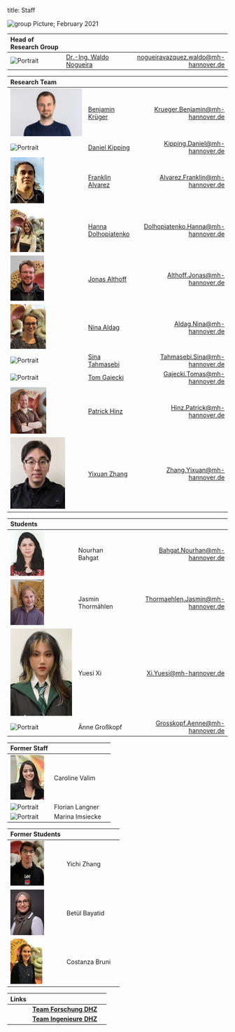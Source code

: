 title: Staff

![group Picture; February 2021](staff/GroupPicture.JPG)


| Head of Research Group              |                               |                                           |
|:------------------------------------|:------------------------------|------------------------------------------:|
|![Portrait](staff/Nogueiraklein.jpg) |[Dr.-Ing. Waldo Nogueira](https://vianna.de/01_workgroups/nogueira/staff/a_nogueira.html) | <nogueiravazquez.waldo@mh-hannover.de>    |


| Research Team                   |                                                                                 |                                       |
|:--------------------------------|:--------------------------------------------------------------------------------|--------------------------------------:|
|![Portrait](staff/Krueger.jpg)   | [Benjamin Krüger](https://www.vianna.de/01_workgroups/nogueira/staff/benjamin.html) | <Krueger.Benjamin@mh-hannover.de>  |
|![Portrait](staff/Alrutz.jpg)	   | [Daniel Kipping](https://vianna.uber.space/01_workgroups/nogueira/staff/daniel.html) | <Kipping.Daniel@mh-hannover.de>	     |
|![Portrait](staff/franklin.jpg)	   | [Franklin Alvarez ](https://vianna.de/01_workgroups/nogueira/staff/franklin.html) | <Alvarez.Franklin@mh-hannover.de>	     |
|![Portrait](staff/Hanna.jpeg)	   | [Hanna Dolhopiatenko](https://vianna.uber.space/01_workgroups/nogueira/staff/hanna.html)| <Dolhopiatenko.Hanna@mh-hannover.de>	|
|[![Portrait](staff/jonasSmall.jpg)](https://vianna.de/01_workgroups/nogueira/staff/jonas.jpg)	| [Jonas Althoff](https://vianna.de/01_workgroups/nogueira/staff/jonas.html)	  | <Althoff.Jonas@mh-hannover.de>      |
|![Portrait](staff/Nina.jpg)	    | [Nina Aldag](https://vianna.uber.space/01_workgroups/nogueira/staff/nina.html)| <Aldag.Nina@mh-hannover.de>         |
|![Portrait](staff/Tahmasebi.jpg)	| [Sina Tahmasebi](https://vianna.uber.space/01_workgroups/nogueira/staff/sina.html) | <Tahmasebi.Sina@mh-hannover.de>  |
|![Portrait](staff/Gajecki.jpg)  	| [Tom Gajecki](https://www.vianna.de/01_workgroups/nogueira/staff/tom.html)	| <Gajecki.Tomas@mh-hannover.de>      |
|[![Portrait](staff/patrickSmall.jpg)](https://vianna.de/01_workgroups/nogueira/staff/patrickSmall.jpg)	| [Patrick Hinz](https://vianna.de/01_workgroups/nogueira/staff/patrick.html)	  | <Hinz.Patrick@mh-hannover.de>      |
|[![Portrait](staff/Yixuan.jpg)](https://vianna.de/01_workgroups/nogueira/staff/Yixuan.jpg)	| [Yixuan Zhang](https://vianna.de/01_workgroups/nogueira/staff/zhang.html)	  | <Zhang.Yixuan@mh-hannover.de>      |


| Students                    |                     |                                   |
|:----------------------------|:--------------------|----------------------------------:|
|![Portrait](staff/nour.jpg)	| Nourhan Bahgat		  |   <Bahgat.Nourhan@mh-hannover.de>   |
|![Portrait](staff/Jasmin.jpg)	| Jasmin Thormählen		  | <Thormaehlen.Jasmin@mh-hannover.de>    |
|![Portrait](staff/xi.jpg)	| Yuesi Xi 		        |    <Xi.Yuesi@mh-hannover.de>  |
|![Portrait](staff/empty.jpg)	| Änne Großkopf 		  |  <Grosskopf.Aenne@mh-hannover.de>    |




| Former Staff                  |                                               |                                     |
|:------------------------------|:----------------------------------------------|--------------------------------------:|
|![Portrait](staff/caroline.jpg)| Caroline Valim	     |       |                              
|![Portrait](staff/Langner.jpg)	| Florian Langner        | 	                    |
|![Portrait](staff/Imsiecke.jpg)| Marina Imsiecke 			 | 	                  |





| Former Students                  |                                               |                                     |
|:------------------------------|:----------------------------------------------|--------------------------------------:|
|![Portrait](staff/yichi.jpg)   | Yichi Zhang            |     |
|![Portrait](staff/betuel.jpg)	| Betül Bayatid 			| 	                          |
|![Portrait](staff/costi.jpg)	| Costanza Bruni      |                               |





| Links                         |                                               |                              |
|:------------------------------|:----------------------------------------------|--------------------------------------:|
| | **[Team Forschung DHZ](https://www.hoerzentrum-hannover.de/wir-ueber-uns/team/forschung/)**    |      |
|	| **[Team Ingenieure DHZ](https://www.hoerzentrum-hannover.de/wir-ueber-uns/team/ingenieure/)** 	|  	   |

